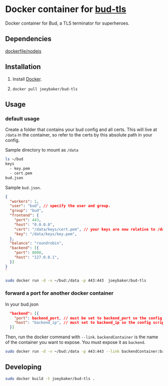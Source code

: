 # Docker container for [bud-tls](https://github.com/indutny/bud)

Docker container for Bud, a TLS terminator for superheroes.

## Dependencies

[dockerfile/nodejs](https://github.com/dockerfile/nodejs)

## Installation

1. Install [Docker](https://www.docker.io/).

2. `docker pull joeybaker/bud-tls`

## Usage
### default usage
Create a folder that contains your bud config and all certs. This will live at `/data` in the container, so refer to the certs by this absolute path in your config.

Sample directory to mount as `/data`
```bash
ls ~/bud
keys
  - key.pem
  - cert.pem
bud.json
```

Sample `bud.json`.
```json
{
  "workers": 1,
  "user": "bud", // specify the user and group.
  "group": "bud",
  "frontend": {
    "port": 443,
    "host": "0.0.0.0",
    "cert": "/data/keys/cert.pem", // your keys are now relative to /data
    "key": "/data/keys/key.pem",
  },
  "balance": "roundrobin",
  "backend": [{
    "port": 8000,
    "host": "127.0.0.1",
  }]
}
`
```

```bash
sudo docker run -d -v ~/bud:/data -p 443:443  joeybaker/bud-tls
```

### forward a port for another docker container
In your bud.json
```json
  "backend": [{
    "port": backend_port, // must be set to backend_port so the config script can dynamicall replace with the other container's port
    "host": "backend_ip", // must set to backend_ip so the config script can dynamically replace this with the other container's ip
  }]
```

Then, run the docker command with `--link`. `backendContainer` is the name of the container you want to expose. You must expose it as `backend`.
```bash
sudo docker run -d -v ~/bud:/data -p 443:443 --link backendContainer:backend joeybaker/bud-tls
```

## Developing
```bash
sudo docker build -t joeybaker/bud-tls .
```
